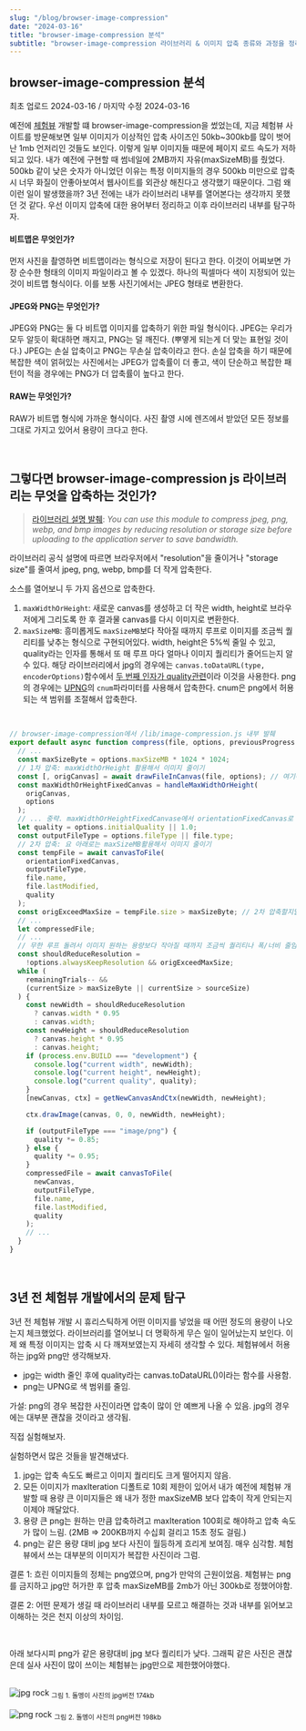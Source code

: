 ```yaml
---
slug: "/blog/browser-image-compression"
date: "2024-03-16"
title: "browser-image-compression 분석"
subtitle: "browser-image-compression 라이브러리 & 이미지 압축 종류와 과정을 정리해보자"
---
```


## **browser-image-compression 분석**

<p class="text-time">최초 업로드 2024-03-16 / 마지막 수정 2024-03-16</p>

예전에 [체험뷰](https://chvu.co.kr) 개발할 떄 browser-image-compression을 썼었는데, 지금 체험뷰 사이트를 방문해보면 일부 이미지가 이상적인 압축 사이즈인 50kb~300kb를 많이 벗어난 1mb 언저리인 것들도 보인다. 이렇게 일부 이미지들 때문에 페이지 로드 속도가 저하되고 있다. 내가 예전에 구현할 때 썸네일에 2MB까지 자유(maxSizeMB)를 줬었다. 500kb 같이 낮은 숫자가 아니었던 이유는 특정 이미지들의 경우 500kb 미만으로 압축시 너무 화질이 안좋아보여서 웹사이트를 외관상 해친다고 생각했기 때문이다. 그럼 왜 이런 일이 발생했을까? 3년 전에는 내가 라이브러리 내부를 열어본다는 생각까지 못했던 것 같다. 우선 이미지 압축에 대한 용어부터 정리하고 이후 라이브러리 내부를 탐구하자.

#### **비트맵은 무엇인가?**

먼저 사진을 촬영하면 비트맵이라는 형식으로 저장이 된다고 한다. 이것이 어찌보면 가장 순수한 형태의 이미지 파일이라고 볼 수 있겠다.
하나의 픽셀마다 색이 지정되어 있는 것이 비트맵 형식이다. 이를 보통 사진기에서는 JPEG 형태로 변환한다.

#### **JPEG와 PNG는 무엇인가?**

JPEG와 PNG는 둘 다 비트맵 이미지를 압축하기 위한 파일 형식이다. JPEG는 우리가 모두 알듯이 확대하면 깨지고, PNG는 덜 깨진다. (뿌옇게 되는게 더 맞는 표현일 것이다.)
JPEG는 손실 압축이고 PNG는 무손실 압축이라고 한다. 손실 압축을 하기 때문에 복잡한 색이 얽혀있는 사진에서는 JPEG가 압축률이 더 좋고, 색이 단순하고 복잡한 패턴이 적을 경우에는
PNG가 더 압축률이 높다고 한다.

#### **RAW는 무엇인가?**

RAW가 비트맵 형식에 가까운 형식이다. 사진 촬영 시에 렌즈에서 받았던 모든 정보를 그대로 가지고 있어서 용량이 크다고 한다.

<br/>

## **그렇다면 browser-image-compression js 라이브러리는 무엇을 압축하는 것인가?**

> [라이브러리 설명 발췌](https://github.com/Donaldcwl/browser-image-compression?tab=readme-ov-file#readme): _You can use this module to compress jpeg, png, webp, and bmp images by reducing resolution or storage size before uploading to the application server to save bandwidth._

라이브러리 공식 설명에 따르면 브라우저에서 "resolution"을 줄이거나 "storage size"를 줄여서 jpeg, png, webp, bmp를 더 작게 압축한다.

소스를 열어보니 두 가지 옵션으로 압축한다.

1. `maxWidthOrHeight`: 새로운 canvas를 생성하고 더 작은 width, height로 브라우저에게 그리도록 한 후 결과물 canvas를 다시 이미지로 변환한다.
2. `maxSizeMB`: 흥미롭게도 `maxSizeMB`보다 작아질 때까지 루프로 이미지를 조금씩 퀄리티를 낮추는 형식으로 구현되어있다. width, height은 5%씩 줄일 수 있고, quality라는 인자를 통해서 또 매 루프 마다 얼마나 이미지 퀄리티가 줄어드는지 알 수 있다. 해당 라이브러리에서 jpg의 경우에는 `canvas.toDataURL(type, encoderOptions)`함수에서 [두 번째 인자가 quality관련](https://developer.mozilla.org/en-US/docs/Web/API/HTMLCanvasElement/toDataURL)이라 이것을 사용한다. png의 경우에는 [UPNG](https://github.com/photopea/UPNG.js/blob/f6e5f93da01094b1ffb3cef364abce4d9e758cbf/README.md)의 `cnum`파라미터를 사용해서 압축한다. cnum은 png에서 허용되는 색 범위를 조절해서 압축한다.

<br/>

```js
// browser-image-compression에서 /lib/image-compression.js 내부 발췌
export default async function compress(file, options, previousProgress = 0) {
  // ...
  const maxSizeByte = options.maxSizeMB * 1024 * 1024;
  // 1차 압축: maxWidthOrHeight 활용해서 이미지 줄이기
  const [, origCanvas] = await drawFileInCanvas(file, options); // 여기에서 1차 압축
  const maxWidthOrHeightFixedCanvas = handleMaxWidthOrHeight(
    origCanvas,
    options
  );
  // ... 중략. maxWidthOrHeightFixedCanvase에서 orientationFixedCanvas로 변환. 회전 정보 처리.
  let quality = options.initialQuality || 1.0;
  const outputFileType = options.fileType || file.type;
  // 2차 압축: 요 아래로는 maxSizeMB활용해서 이미지 줄이기
  const tempFile = await canvasToFile(
    orientationFixedCanvas,
    outputFileType,
    file.name,
    file.lastModified,
    quality
  );
  const origExceedMaxSize = tempFile.size > maxSizeByte; // 2차 압축할지말지 결정.
  // ...
  let compressedFile;
  // ...
  // 무한 루프 돌려서 이미지 원하는 용량보다 작아질 때까지 조금씩 퀄리티나 폭/너비 줄임.
  const shouldReduceResolution =
    !options.alwaysKeepResolution && origExceedMaxSize;
  while (
    remainingTrials-- &&
    (currentSize > maxSizeByte || currentSize > sourceSize)
  ) {
    const newWidth = shouldReduceResolution
      ? canvas.width * 0.95
      : canvas.width;
    const newHeight = shouldReduceResolution
      ? canvas.height * 0.95
      : canvas.height;
    if (process.env.BUILD === "development") {
      console.log("current width", newWidth);
      console.log("current height", newHeight);
      console.log("current quality", quality);
    }
    [newCanvas, ctx] = getNewCanvasAndCtx(newWidth, newHeight);

    ctx.drawImage(canvas, 0, 0, newWidth, newHeight);

    if (outputFileType === "image/png") {
      quality *= 0.85;
    } else {
      quality *= 0.95;
    }
    compressedFile = await canvasToFile(
      newCanvas,
      outputFileType,
      file.name,
      file.lastModified,
      quality
    );
    // ...
  }
}
```

<br/>

## **3년 전 체험뷰 개발에서의 문제 탐구**

3년 전 체험뷰 개발 시 휴리스틱하게 어떤 이미지를 넣었을 때 어떤 정도의 용량이 나오는지 체크했었다. 라이브러리를 열어보니 더 명확하게 무슨 일이 일어났는지 보인다.
이제 왜 특정 이미지는 압축 시 다 깨져보였는지 자세히 생각할 수 있다. 체험뷰에서 허용하는 jpg와 png만 생각해보자.

- jpg는 width 줄인 후에 quality라는 canvas.toDataURL()이라는 함수를 사용함.
- png는 UPNG로 색 범위를 줄임.

<span class="text-skyblue">가설: png의 경우 복잡한 사진이라면 압축이 많이 안 예쁘게 나올 수 있음. jpg의 경우에는 대부분 괜찮을 것이라고 생각됨.</span>

직접 실험해보자.

실험하면서 많은 것들을 발견해냈다.

1. jpg는 압축 속도도 빠르고 이미지 퀄리티도 크게 떨어지지 않음.
2. 모든 이미지가 maxIteration 디폴트로 10회 제한이 있어서 내가 예전에 체험뷰 개발할 때 용량 큰 이미지들은 왜 내가 정한 maxSizeMB 보다 압축이 작게 안되는지 이제야 깨달았다.
3. 용량 큰 png는 원하는 만큼 압축하려고 maxIteration 100회로 해야하고 압축 속도가 많이 느림. (2MB => 200KB까지 수십회 걸리고 15초 정도 걸림.)
4. png는 같은 용량 대비 jpg 보다 사진이 월등하게 흐리게 보여짐. 매우 심각함. 체험뷰에서 쓰는 대부분의 이미지가 복잡한 사진이라 그럼.

<span class="text-orange">결론 1: 흐린 이미지들의 정체는 png였으며, png가 만악의 근원이었음. 체험뷰는 png를 금지하고 jpg만 허가한 후 압축 maxSizeMB를 2mb가 아닌 300kb로 정했어야함. </span>

<span class="text-orange">결론 2: 어떤 문제가 생길 때 라이브러리 내부를 모르고 해결하는 것과 내부를 읽어보고 이해하는 것은 천지 이상의 차이임.</span>

<br/>

아래 보다시피 png가 같은 용량대비 jpg 보다 퀄리티가 낮다. 그래픽 같은 사진은 괜찮은데 실사 사진이 많이 쓰이는 체험뷰는 jpg만으로 제한했어야했다.

<br/>

<div class="image-container">
  <img class="md-image" src="/images/rock.jpg" alt="jpg rock"/>
  <sub class>그림 1. 돌멩이 사진의 jpg버전 174kb</sub>
</div>

<br/>

<div class="image-container">
  <img class="md-image" src="/images/rock.png" alt="png rock"/>
  <sub class>그림 2. 돌멩이 사진의 png버전 198kb</sub>
</div>
